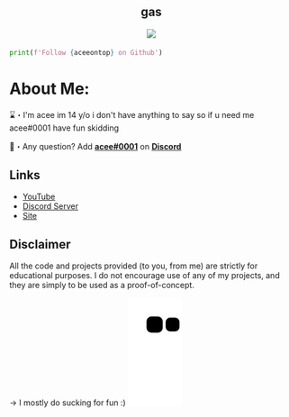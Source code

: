<h2 align="center">gas</h2>
<div align="center">
  <img src="https://camo.githubusercontent.com/4392fe8414e46118eb6ddcc972e6833793a515172c21bcdca955de17a1170855/68747470733a2f2f6d656469612e646973636f72646170702e6e65742f6174746163686d656e74732f3831333334313636323534353331333833322f3831333334333430343530373236373039322f706f6b656d6f6e5f706978656c2e676966"></img>
</div>

```python
print(f'Follow {aceeontop} on Github')
```
# About Me:

⌛️・I'm acee im 14 y/o i don't have anything to say so if u need me acee#0001 have fun skidding


:envelope_with_arrow:・Any question? Add [**acee#0001**](https://discord.com/users/464457105521508354) on [**Discord**](https://discord.gg/logging)</a>
<a href="https://discord.com/users/464457105521508354" target="_blank"></a></p>

## Links
* [YouTube](https://www.youtube.com/channel/UCoYokCm-p0JY3XHDb8_vahw)
* [Discord Server](https://discord.gg/multi)
* [Site](https://aceee.xyz)

## Disclaimer
All the code and projects provided (to you, from me) are strictly for educational purposes. I do not encourage use of any of my projects, and they are simply to be used as a proof-of-concept.
 
-> I mostly do sucking for fun :)</a>
<a href="https://discord.gg/logging" target="_blank"><img src="https://github.com/rafaballerini/rafaballerini/blob/output/github-contribution-grid-snake.svg" alt="sneke"></a>
